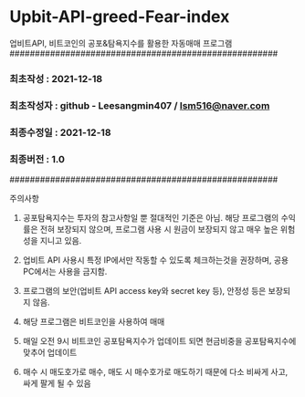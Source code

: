 # Upbit-API-greed-Fear-index
업비트API, 비트코인의 공포&amp;탐욕지수를 활용한 자동매매 프로그램
#####################################################
### 최초작성   : 2021-12-18
### 최초작성자 : github - Leesangmin407 / lsm516@naver.com 
### 최종수정일 : 2021-12-18
### 최종버전   : 1.0
#####################################################

주의사항

1. 공포탐욕지수는 투자의 참고사항일 뿐 절대적인 기준은 아님. 해당 프로그램의 수익률은 전혀 보장되지 않으며, 프로그램 사용 시 원금이 보장되지 않고 매우 높은 위험성을 지니고 있음. 

2. 업비트 API 사용시 특정 IP에서만 작동할 수 있도록 체크하는것을 권장하며, 공용PC에서는 사용을 금지함.

3. 프로그램의 보안(업비트 API access key와 secret key 등), 안정성 등은 보장되지 않음.

4. 해당 프로그램은 비트코인을 사용하여 매매

5. 매일 오전 9시 비트코인 공포탐욕지수가 업데이트 되면 현금비중을 공포탐욕지수에 맞추어 업데이트

6. 매수 시 매도호가로 매수, 매도 시 매수호가로 매도하기 때문에 다소 비싸게 사고, 싸게 팔게 될 수 있음
